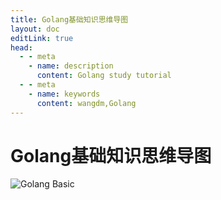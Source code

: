 ```yaml
---
title: Golang基础知识思维导图
layout: doc
editLink: true
head:
  - - meta
    - name: description
      content: Golang study tutorial
  - - meta
    - name: keywords
      content: wangdm,Golang
---
```


# Golang基础知识思维导图
![Golang Basic](/images/golang-basic-mind.png "Golang Basic")